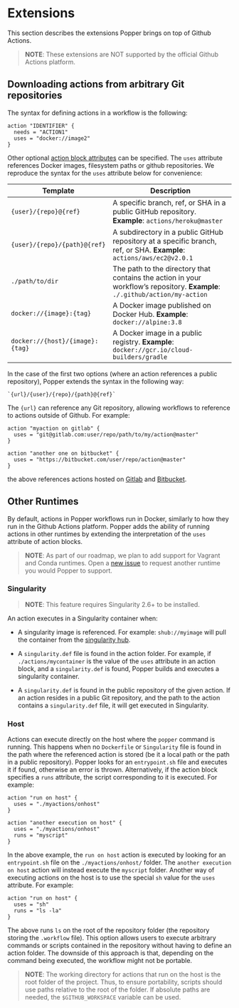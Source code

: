 # Extensions

This section describes the extensions Popper brings on top of Github 
Actions.

> **NOTE**: These extensions are NOT supported by the official Github 
> Actions platform.

## Downloading actions from arbitrary Git repositories

The syntax for defining actions in a workflow is the following:

```hcl
action "IDENTIFIER" {
  needs = "ACTION1"
  uses = "docker://image2"
}
```

Other optional [action block 
attributes](https://developer.github.com/actions/managing-workflows/workflow-configuration-options/#using-a-dockerfile-image-in-an-action) 
can be specified. The `uses` attribute references Docker images, 
filesystem paths or github repositories. We reproduce the syntax for 
the `uses` attribute below for convenience:

<table>
<colgroup>
<col style="width: 20%" />
<col style="width: 79%" />
</colgroup>
<thead>
<tr class="header">
<th>Template</th>
<th>Description</th>
</tr>
</thead>
<tbody>
<tr class="odd">
<td><code>{user}/{repo}@{ref}</code></td>
<td>A specific branch, ref, or SHA in a public GitHub repository. <strong>Example</strong>: <code>actions/heroku@master</code></td>
</tr>
<tr class="even">
<td><code>{user}/{repo}/{path}@{ref}</code></td>
<td>A subdirectory in a public GitHub repository at a specific branch, ref, or SHA. <strong>Example</strong>: <code>actions/aws/ec2@v2.0.1</code></td>
</tr>
<tr class="odd">
<td><code>./path/to/dir</code></td>
<td>The path to the directory that contains the action in your workflow’s repository. <strong>Example</strong>: <code>./.github/action/my-action</code></td>
</tr>
<tr class="even">
<td><code>docker://{image}:{tag}</code></td>
<td>A Docker image published on Docker Hub. <strong>Example</strong>: <code>docker://alpine:3.8</code></td>
</tr>
<tr class="odd">
<td><code>docker://{host}/{image}:{tag}</code></td>
<td>A Docker image in a public registry. <strong>Example</strong>: <code>docker://gcr.io/cloud-builders/gradle</code></td>
</tr>
</tbody>
</table>

In the case of the first two options (where an action references a 
public repository), Popper extends the syntax in the following way:

```
`{url}/{user}/{repo}/{path}@{ref}`
```

The `{url}` can reference any Git repository, allowing workflows to 
reference to actions outside of Github. For example:

```
action "myaction on gitlab" {
  uses = "git@gitlab.com:user/repo/path/to/my/action@master"
}

action "another one on bitbucket" {
  uses = "https://bitbucket.com/user/repo/action@master"
}
```

the above references actions hosted on [Gitlab](https://gitlab.com) 
and [Bitbucket](https://bitbucket.org).

## Other Runtimes

By default, actions in Popper workflows run in Docker, similarly to 
how they run in the Github Actions platform. Popper adds the ability 
of running actions in other runtimes by extending the interpretation 
of the `uses` attribute of action blocks.

> **NOTE**: As part of our roadmap, we plan to add support for Vagrant 
> and Conda runtimes. Open a [new 
> issue](https://github.com/systemslab/popper/issues/new) to request 
> another runtime you would Popper to support.

### Singularity

> **NOTE**: This feature requires Singularity 2.6+ to be installed.

An action executes in a Singularity container when:

  * A singularity image is referenced. For example: `shub://myimage` 
    will pull the container from the [singularity 
    hub](https://singularity-hub.org).

  * A `singularity.def` file is found in the action folder. For 
    example, if `./actions/mycontainer` is the value of the `uses` 
    attribute in an action block, and a `singularity.def` is found, 
    Popper builds and executes a singularity container.

  * A `singularity.def` is found in the public repository of the given 
    action. If an action resides in a public Git repository, and the 
    path to the action contains a `singularity.def` file, it will get 
    executed in Singularity.

### Host

Actions can execute directly on the host where the `popper` command is 
running. This happens when no `Dockerfile` or `Singularity` file is 
found in the path where the referenced action is stored (be it a local 
path or the path in a public repository). Popper looks for an 
`entrypoint.sh` file and executes it if found, otherwise an error is 
thrown. Alternatively, if the action block specifies a `runs` 
attribute, the script corresponding to it is executed. For example:

```hcl
action "run on host" {
  uses = "./myactions/onhost"
}

action "another execution on host" {
  uses = "./myactions/onhost"
  runs = "myscript"
}
```

In the above example, the `run on host` action is executed by looking 
for an `entrypoint.sh` file on the `./myactions/onhost/` folder. The 
`another execution on host` action will instead execute the `myscript` 
folder. Another way of executing actions on the host is to use the 
special `sh` value for the `uses` attribute. For example:

```hcl
action "run on host" {
  uses = "sh"
  runs = "ls -la"
}
```

The above runs `ls` on the root of the repository folder (the 
repository storing the `.workflow` file). This option allows users to 
execute arbitrary commands or scripts contained in the repository 
without having to define an action folder. The downside of this 
approach is that, depending on the command being executed, the 
workflow might not be portable.

> **NOTE**: The working directory for actions that run on the host is 
> the root folder of the project. Thus, to ensure portability, scripts 
> should use paths relative to the root of the folder. If absolute 
> paths are needed, the `$GITHUB_WORKSPACE` variable can be used.

